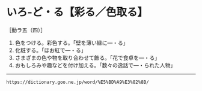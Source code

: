 # いろ‐ど・る【彩る／色取る】

［動ラ五（四）］
1. 色をつける。彩色する。「壁を薄い緑に―・る」
2. 化粧する。「ほお紅で―・る」
3. さまざまの色や物を取り合わせて飾る。「花で食卓を―・る」
4. おもしろみや趣などを付け加える。「数々の逸話で―・られた人物」

---
`https://dictionary.goo.ne.jp/word/%E5%BD%A9%E3%82%8B/`